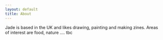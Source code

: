 ```yaml
---
layout: default
title: About
---
```


Jade is based in the UK and likes drawing, painting and making zines. Areas of interest are food, nature .... tbc
 

